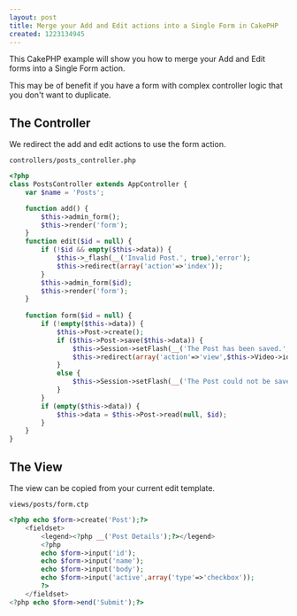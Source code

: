 ```yaml
---
layout: post
title: Merge your Add and Edit actions into a Single Form in CakePHP
created: 1223134945
---
```


This CakePHP example will show you how to merge your Add and Edit forms into a Single Form action.

This may be of benefit if you have a form with complex controller logic that you don't want to duplicate.

<!--break-->

## The Controller

We redirect the add and edit actions to use the form action.

`controllers/posts_controller.php`

```php
<?php
class PostsController extends AppController {
	var $name = 'Posts';

	function add() {
		$this->admin_form();
		$this->render('form');
	}
	function edit($id = null) {
		if (!$id && empty($this->data)) {
			$this->_flash(__('Invalid Post.', true),'error');
			$this->redirect(array('action'=>'index'));
		}
		$this->admin_form($id);
		$this->render('form');
	}
	
	function form($id = null) {
		if (!empty($this->data)) {
			$this->Post->create();
			if ($this->Post->save($this->data)) {
				$this->Session->setFlash(__('The Post has been saved.', true));
				$this->redirect(array('action'=>'view',$this->Video->id));
			}
			else {
				$this->Session->setFlash(__('The Post could not be saved. Please, try again.', true));
			}
		}
		if (empty($this->data)) {
			$this->data = $this->Post->read(null, $id);
		}
	}
}
```

## The View

The view can be copied from your current edit template.

`views/posts/form.ctp`

```php
<?php echo $form->create('Post');?>
	<fieldset>
 		<legend><?php __('Post Details');?></legend>
		<?php
		echo $form->input('id');
		echo $form->input('name');
		echo $form->input('body');
		echo $form->input('active',array('type'=>'checkbox'));
		?>
	</fieldset>
<?php echo $form->end('Submit');?>
```
